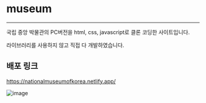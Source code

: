 # museum

----

국립 중앙 박물관의 PC버전을 html, css, javascript로 클론 코딩한 사이트입니다. 


라이브러리를 사용하지 않고 직접 다 개발하였습니다.

## 배포 링크
https://nationalmuseumofkorea.netlify.app/



![image](https://github.com/AkoIsCat/museum/assets/109052469/7a00dd5d-3b44-4fce-961c-9f79d691c394)
